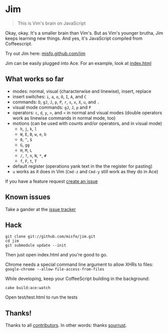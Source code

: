 Jim
===

> This is Vim's brain on JavaScript

Okay, okay.  It's a smaller brain than Vim's. But as Vim's younger brutha, Jim
keeps learning new things.  And yes, it's JavaScript compiled from Coffeescript.

Try out Jim here:
[misfo.github.com/jim](http://misfo.github.com/jim)

Jim can be easily plugged into Ace.  For an example, look at
[index.html](https://github.com/misfo/jim/blob/master/index.html)


What works so far
-----------------
* modes: normal, visual (characterwise and linewise), insert, replace
* insert switches: `i`, `a`, `o`, `O`, `I`, `A`, and `C`
* commands: `D`, `gJ`, `J`, `p`, `P`, `r`, `s`, `x`, `X`, `u`, and `.`
* visual mode commands: `gJ`, `J`, `p` and `P`
* operators: `c`, `d`, `y`, `>`, and `<` in normal and visual modes (double
  operators work as linewise commands in normal mode, too)
* motions (can be used with counts and/or operators, and in visual mode)
  * `h`, `j`, `k`, `l`
  * `W`, `E`, `B`, `w`, `e`, `b`
  * `0`, `^`, `$`
  * `G`, `gg`
  * `H`, `M`, `L`
  * `/`, `?`, `n`, `N`, `*`, `#`
  * `f`, `F`, `t`, `T`
* default register (operations yank text in the the register for pasting)
* `u` works as it does in Vim (`Cmd-z` and `Cmd-y` still work as they do in Ace)

If you have a feature request [create an issue](https://github.com/misfo/jim/issues/new)


Known issues
------------
Take a gander at the [issue tracker](https://github.com/misfo/jim/issues)


Hack
----
```
git clone git://github.com/misfo/jim.git
cd jim
git submodule update --init
```

Then just open index.html and you're good to go.

Chrome needs a special command line argument to allow XHRs to files:
`google-chrome --allow-file-access-from-files`

While developing, keep your CoffeeScript building in the background:

```
cake build:ace:watch
```

Open test/test.html to run the tests


Thanks!
-------
Thanks to all [contributors](https://github.com/misfo/jim/contributors).
In other words: thanks [sourrust](https://github.com/sourrust).
